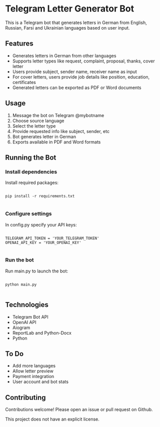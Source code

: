 <!DOCTYPE html>
<html>
<head>
  <title></title>
</head>
<body>

<h1>Telegram Letter Generator Bot</h1>

<p>This is a Telegram bot that generates letters in German from English, Russian, Farsi and Ukrainian languages based on user input.</p>

<h2>Features</h2>

<ul>
  <li>Generates letters in German from other languages</li>
  <li>Supports letter types like request, complaint, proposal, thanks, cover letter</li>
  <li>Users provide subject, sender name, receiver name as input</li>
  <li>For cover letters, users provide job details like position, education, certificates</li>
  <li>Generated letters can be exported as PDF or Word documents</li>
</ul>

<h2>Usage</h2>

<ol>
  <li>Message the bot on Telegram @mybotname</li>
  <li>Choose source language</li>
  <li>Select the letter type</li>
  <li>Provide requested info like subject, sender, etc</li>
  <li>Bot generates letter in German</li>
  <li>Exports available in PDF and Word formats</li>  
</ol>

<h2>Running the Bot</h2>

<h3>Install dependencies</h3>

<p>Install required packages:</p>

<pre>
<code>
pip install -r requirements.txt
</code>
</pre>

<h3>Configure settings</h3>

<p>In config.py specify your API keys:</p>

<pre>
<code>
TELEGRAM_API_TOKEN = 'YOUR_TELEGRAM_TOKEN'
OPENAI_API_KEY = 'YOUR_OPENAI_KEY' 
</code>
</pre>

<h3>Run the bot</h3>

<p>Run main.py to launch the bot:</p>

<pre>
<code>  
python main.py
</code>
</pre>

<h2>Technologies</h2>

<ul>
  <li>Telegram Bot API</li>
  <li>OpenAI API</li>
  <li>Aiogram</li>
  <li>ReportLab and Python-Docx</li>
  <li>Python</li>
</ul>

<h2>To Do</h2>

<ul>
  <li>Add more languages</li>
  <li>Allow letter preview</li>
  <li>Payment integration</li> 
  <li>User account and bot stats</li>
</ul>

<h2>Contributing</h2>

<p>Contributions welcome! Please open an issue or pull request on Github.</p>

<p>This project does not have an explicit license.</p>

</body>
</html>
